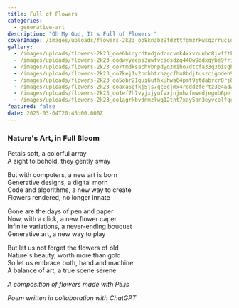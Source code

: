 ```yaml
---
title: Full of Flowers
categories:
  - generative-art
description: "Oh My God, It's Full of Flowers "
coverImage: /images/uploads/flowers-2k23_oo8kn3bz9fdzttfgmzrkwsqzrruciqshttnzhb9p1asfkwpzipv.jpg
gallery:
  - /images/uploads/flowers-2k23_ooe6biqyrdtudjodcrcvmk4xxvruubc8jvfftkzuc1n27zabzv2.jpg
  - /images/uploads/flowers-2k23_oodwyyeeps3uwfvcsdsdzq448w9qdxqybe9friqonqjednd1nc5.jpg
  - /images/uploads/flowers-2k23_oo7tmdksachybnpdyqzmiho7dtcfa33q3bisgbx5z6dwvbsysnj.jpg
  - /images/uploads/flowers-2k23_oo7kej1v2pnhhtrhzgcfhu8bdjtuszcigndeh9nv5sksvggscsy.jpg
  - /images/uploads/flowers-2k23_oo5obr21qui6ufhxuhwa64pmt9jtdabrcr8rj8movppzygahoen.jpg
  - /images/uploads/flowers-2k23_ooaxa6gfkj5js7qc8cjmx4rcddzfertz3e4adwa98njfyvnovl5.jpg
  - /images/uploads/flowers-2k23_oo1ef7h7vyjxjyufvxjnjnhzfmwedjegnb6pefvlubl2dwirr4b.jpg
  - /images/uploads/flowers-2k23_oo1agrkbvdnmzlwq12tnt7xay5an3eyvcelfqcswourm6o5d8sk.jpg
featured: false
date: 2025-03-04T20:45:00.000Z
---
```

### **Nature's Art, in Full Bloom**  
Petals soft, a colorful array  
A sight to behold, they gently sway  

But with computers, a new art is born  
Generative designs, a digital morn  
Code and algorithms, a new way to create  
Flowers rendered, no longer innate  

Gone are the days of pen and paper  
Now, with a click, a new flower caper  
Infinite variations, a never-ending bouquet  
Generative art, a new way to play  

But let us not forget the flowers of old  
Nature's beauty, worth more than gold  
So let us embrace both, hand and machine  
A balance of art, a true scene serene  

*A composition of flowers made with P5.js*  

*Poem written in collaboration with ChatGPT*  
